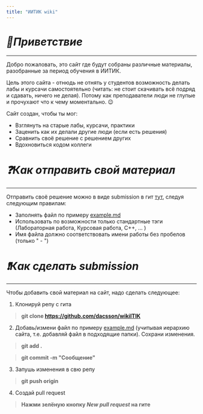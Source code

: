 ```yaml
---
title: "ИИТИК wiki"
---
```


# *👋Приветствие*
---

Добро пожаловать, это сайт где будут собраны различные материалы, разобранные за период обучения в ИИТИК.

Цель этого сайта - отнюдь не отнять у студентов возможность делать лабы и курсачи самостоятельно (читать: не стоит скачивать всё подряд и сдавать, ничего не делая). Потому как преподаватели люди не глупые и прочухают что к чему моментально. 😉

Сайт создан, чтобы ты мог:
* Взглянуть на старые лабы, курсачи, практики
* Заценить как их делали другие люди (если есть решения)
* Сравнить своё решение с решением других 
* Вдохновиться кодом коллеги

# *❓Как отправить свой материал* 
---

Отправить своё решение можно в виде submission в гит [тут](https://github.com/dacsson/wikiITIK), следуя следующим правилам:
* Заполнять файл по примеру [example.md](https://github.com/dacsson/wikiITIK/blob/main/example.md)
* Использовать по возможности только стандартные тэги (Лабораторная работа, Курсовая работа, C++, ... )
* Имя файла должно соответствовать имени работы без пробелов (только " - ")

# *❗Как сделать submission* 
---

Чтобы добавить свой материал на сайт, надо сделать следующее: 

1. Клонируй репу с гита

> **git clone https://github.com/dacsson/wikiITIK**

2. Добавь/измени файл по примеру [example.md](https://github.com/dacsson/wikiITIK/blob/main/example.md) (учитывая иерархию сайта, т.е. добавляй файл в подходящие папки). Сохрани изменения.

> **git add .**

> **git commit -m "Сообщение"**

3. Запушь изменения в свю репу

> **git push origin**

4. Создай pull request

> **Нажми зелёную кнопку *New pull request* на гите**